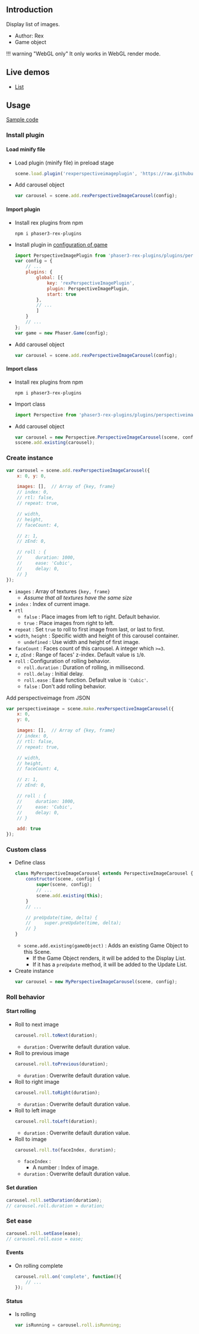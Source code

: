 ## Introduction

Display list of images.

- Author: Rex
- Game object

!!! warning "WebGL only"
    It only works in WebGL render mode.

## Live demos

- [List](https://codepen.io/rexrainbow/pen/OJXEXyO)

## Usage

[Sample code](https://github.com/rexrainbow/phaser3-rex-notes/tree/master/examples/perspective-image-carousel)

### Install plugin

#### Load minify file

- Load plugin (minify file) in preload stage
    ```javascript
    scene.load.plugin('rexperspectiveimageplugin', 'https://raw.githubusercontent.com/rexrainbow/phaser3-rex-notes/master/dist/rexperspectiveimageplugin.min.js', true);
    ```
- Add carousel object
    ```javascript
    var carousel = scene.add.rexPerspectiveImageCarousel(config);
    ```

#### Import plugin

- Install rex plugins from npm
    ```
    npm i phaser3-rex-plugins
    ```
- Install plugin in [configuration of game](game.md#configuration)
    ```javascript
    import PerspectiveImagePlugin from 'phaser3-rex-plugins/plugins/perspectiveimage-plugin.js';
    var config = {
        // ...
        plugins: {
            global: [{
                key: 'rexPerspectiveImagePlugin',
                plugin: PerspectiveImagePlugin,
                start: true
            },
            // ...
            ]
        }
        // ...
    };
    var game = new Phaser.Game(config);
    ```
- Add carousel object
    ```javascript
    var carousel = scene.add.rexPerspectiveImageCarousel(config);
    ```

#### Import class

- Install rex plugins from npm
    ```
    npm i phaser3-rex-plugins
    ```
- Import class
    ```javascript
    import Perspective from 'phaser3-rex-plugins/plugins/perspectiveimage.js';
    ```
- Add carousel object
    ```javascript    
    var carousel = new Perspective.PerspectiveImageCarousel(scene, config);
    sscene.add.existing(carousel);
    ```

### Create instance

```javascript
var carousel = scene.add.rexPerspectiveImageCarousel({
    x: 0, y: 0,

    images: [],  // Array of {key, frame}
    // index: 0,
    // rtl: false,
    // repeat: true,

    // width,
    // height,
    // faceCount: 4,

    // z: 1,
    // zEnd: 0,

    // roll : {
    //     duration: 1000,
    //     ease: 'Cubic',
    //     delay: 0,
    // }
});
```

- `images` : Array of textures `{key, frame}`
    - *Assume that all textures have the same size*
- `index` : Index of current image.
- `rtl`
    - `false` : Place images from left to right. Default behavior.
    - `true` : Place images from right to left.
- `repeat` : Set `true` to roll to first image from last, or last to first.
- `width`, `height` : Specific width and height of this carousel container.
    - `undefined` : Use width and height of first image.
- `faceCount` : Faces count of this carousel. A integer which `>=3`.
- `z`, `zEnd` : Range of faces' z-index. Default value is `1`/`0`.
- `roll` : Configuration of rolling behavior.
    - `roll.duration` : Duration of rolling, in millisecond.
    - `roll.delay` : Initial delay.
    - `roll.ease` : Ease function. Default value is `'Cubic'`.
    - `false` : Don't add rolling behavior.

Add perspectiveimage from JSON

```javascript
var perspectiveimage = scene.make.rexPerspectiveImageCarousel({
    x: 0,
    y: 0,

    images: [],  // Array of {key, frame}
    // index: 0,
    // rtl: false,
    // repeat: true,

    // width,
    // height,
    // faceCount: 4,

    // z: 1,
    // zEnd: 0,

    // roll : {
    //     duration: 1000,
    //     ease: 'Cubic',
    //     delay: 0,
    // }

    add: true
});
```

### Custom class

- Define class
    ```javascript
    class MyPerspectiveImageCarousel extends PerspectiveImageCarousel {
        constructor(scene, config) {
            super(scene, config);
            // ...
            scene.add.existing(this);
        }
        // ...

        // preUpdate(time, delta) {
        //     super.preUpdate(time, delta);
        // }
    }
    ```
    - `scene.add.existing(gameObject)` : Adds an existing Game Object to this Scene.
        - If the Game Object renders, it will be added to the Display List.
        - If it has a `preUpdate` method, it will be added to the Update List.
- Create instance
    ```javascript
    var carousel = new MyPerspectiveImageCarousel(scene, config);
    ```

### Roll behavior

#### Start rolling

- Roll to next image
    ```javascript
    carousel.roll.toNext(duration);
    ```
    - `duration` : Overwrite default duration value.
- Roll to previous image
    ```javascript
    carousel.roll.toPrevious(duration);
    ```
    - `duration` : Overwrite default duration value.
- Roll to right image
    ```javascript
    carousel.roll.toRight(duration);
    ```
    - `duration` : Overwrite default duration value.
- Roll to left image
    ```javascript
    carousel.roll.toLeft(duration);
    ```
    - `duration` : Overwrite default duration value.
- Roll to image
    ```javascript
    carousel.roll.to(faceIndex, duration);
    ```
    - `faceIndex` : 
        - A number : Index of image.
    - `duration` : Overwrite default duration value.

#### Set duration

```javascript
carousel.roll.setDuration(duration);
// carousel.roll.duration = duration;
```

### Set ease

```javascript
carousel.roll.setEase(ease);
// carousel.roll.ease = ease;
```

#### Events

- On rolling complete
    ```javascript
    carousel.roll.on('complete', function(){
        // ...
    });
    ```

#### Status

- Is rolling
    ```javascript
    var isRunning = carousel.roll.isRunning;
    ```
